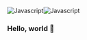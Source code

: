 <img alt="Javascript" src="https://img.shields.io/badge/-Javascript-yellow?style=for-the-badge&logo=javascript&logoColor=white"/><img alt="Javascript" src="https://img.shields.io/badge/-Python-informational?style=for-the-badge&logo=python&logoColor=white"/>
### Hello, world 👋


<!--
**aalban3/aalban3** is a ✨ _special_ ✨ repository because its `README.md` (this file) appears on your GitHub profile.

Here are some ideas to get you started:

- 🔭 I’m currently working on ...
- 🌱 I’m currently learning ...
- 👯 I’m looking to collaborate on ...
- 🤔 I’m looking for help with ...
- 💬 Ask me about ...
- 📫 How to reach me: ...
- 😄 Pronouns: ...
- ⚡ Fun fact: ...
-->
